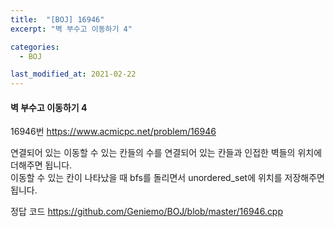 ```yaml
---
title:  "[BOJ] 16946"
excerpt: "벽 부수고 이동하기 4"

categories:
  - BOJ

last_modified_at: 2021-02-22
---
```


#### 벽 부수고 이동하기 4

16946번 <https://www.acmicpc.net/problem/16946>

연결되어 있는 이동할 수 있는 칸들의 수를 연결되어 있는 칸들과 인접한 벽들의 위치에 더해주면 됩니다.<br>
이동할 수 있는 칸이 나타났을 때 bfs를 돌리면서 unordered_set에 위치를 저장해주면 됩니다.

정답 코드 <https://github.com/Geniemo/BOJ/blob/master/16946.cpp>